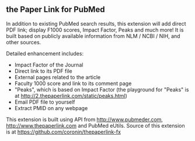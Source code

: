 the Paper Link for PubMed
--------
In addition to existing PubMed search results, this extension will add direct PDF link; display F1000 scores, Impact Factor, Peaks and much more! It is built based on publicly available information from NLM / NCBI / NIH, and other sources. 

Detailed enhancement includes:
 * Impact Factor of the Journal
 * Direct link to its PDF file
 * External pages related to the article
 * Faculty 1000 score and link to its comment page
 * "Peaks", which is based on Impact Factor (the playground for "Peaks" is at http://2.thepaperlink.com/static/peaks.html)
 * Email PDF file to yourself
 * Extract PMID on any webpage

This extension is built using API from http://www.pubmeder.com, http://www.thepaperlink.com and PubMed eUtils.
Source of this extension is at https://github.com/coronin/thepaperlink-fx